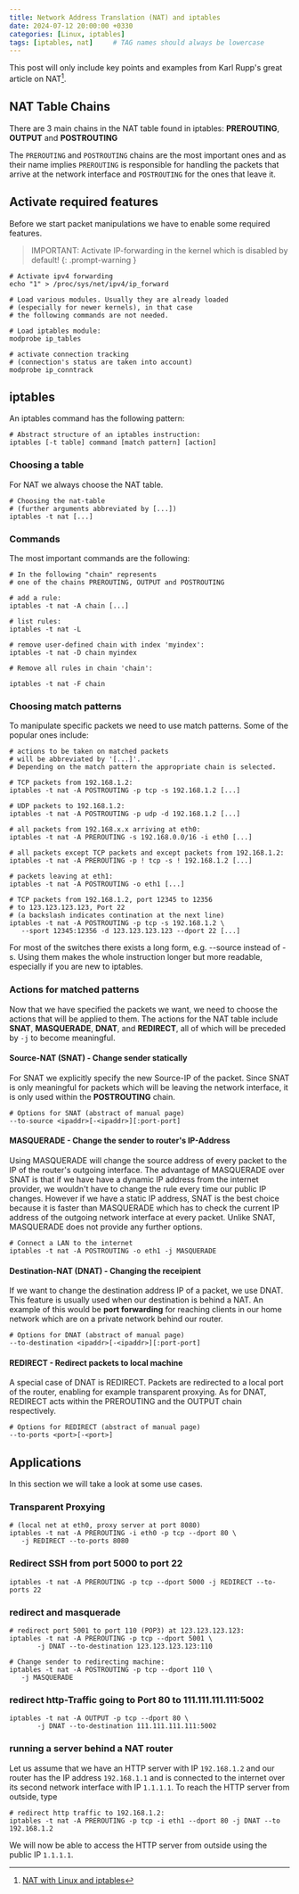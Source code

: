 ```yaml
---
title: Network Address Translation (NAT) and iptables
date: 2024-07-12 20:00:00 +0330
categories: [Linux, iptables]
tags: [iptables, nat]     # TAG names should always be lowercase
---
```


This post will only include key points and examples from Karl Rupp's great article on NAT[^1].

## NAT Table Chains
There are 3 main chains in the NAT table found in iptables: **PREROUTING**, **OUTPUT** and **POSTROUTING**

The `PREROUTING` and `POSTROUTING` chains are the most important ones and as their name implies `PREROUTING` is responsible for handling the packets that arrive at the network interface and `POSTROUTING` for the ones that leave it.

## Activate required features

Before we start packet manipulations we have to enable some required features.

> IMPORTANT: Activate IP-forwarding in the kernel which is disabled by default!
{: .prompt-warning }

```shell
# Activate ipv4 forwarding
echo "1" > /proc/sys/net/ipv4/ip_forward
   
# Load various modules. Usually they are already loaded 
# (especially for newer kernels), in that case 
# the following commands are not needed.
    
# Load iptables module:
modprobe ip_tables
   
# activate connection tracking
# (connection's status are taken into account)
modprobe ip_conntrack
```

## iptables

An iptables command has the following pattern:

```shell
# Abstract structure of an iptables instruction:
iptables [-t table] command [match pattern] [action]
```

### Choosing a table
For NAT we always choose the NAT table. 
```shell
# Choosing the nat-table
# (further arguments abbreviated by [...])
iptables -t nat [...]
```

### Commands
The most important commands are the following:
```shell
# In the following "chain" represents
# one of the chains PREROUTING, OUTPUT and POSTROUTING

# add a rule:
iptables -t nat -A chain [...]

# list rules:
iptables -t nat -L

# remove user-defined chain with index 'myindex':
iptables -t nat -D chain myindex

# Remove all rules in chain 'chain':

iptables -t nat -F chain
```

### Choosing match patterns
To manipulate specific packets we need to use match patterns. Some of the popular ones include:
```shell
# actions to be taken on matched packets
# will be abbreviated by '[...]'.
# Depending on the match pattern the appropriate chain is selected.

# TCP packets from 192.168.1.2:
iptables -t nat -A POSTROUTING -p tcp -s 192.168.1.2 [...]

# UDP packets to 192.168.1.2:
iptables -t nat -A POSTROUTING -p udp -d 192.168.1.2 [...]

# all packets from 192.168.x.x arriving at eth0:
iptables -t nat -A PREROUTING -s 192.168.0.0/16 -i eth0 [...]

# all packets except TCP packets and except packets from 192.168.1.2:
iptables -t nat -A PREROUTING -p ! tcp -s ! 192.168.1.2 [...]

# packets leaving at eth1:
iptables -t nat -A POSTROUTING -o eth1 [...]

# TCP packets from 192.168.1.2, port 12345 to 12356
# to 123.123.123.123, Port 22
# (a backslash indicates contination at the next line)
iptables -t nat -A POSTROUTING -p tcp -s 192.168.1.2 \
   --sport 12345:12356 -d 123.123.123.123 --dport 22 [...]
```
For most of the switches there exists a long form, e.g. --source instead of -s. Using them makes the whole instruction longer but more readable, especially if you are new to iptables.

### Actions for matched patterns
Now that we have specified the packets we want, we need to choose the actions that will be applied to them. The actions for the NAT table include **SNAT**, **MASQUERADE**, **DNAT**, and **REDIRECT**, all of which will be preceded by `-j` to become meaningful.

#### Source-NAT (SNAT) - Change sender statically
For SNAT we explicitly specify the new Source-IP of the packet. Since SNAT is only meaningful for packets which will be leaving the network interface, it is only used within the **POSTROUTING** chain.
```shell
# Options for SNAT (abstract of manual page)
--to-source <ipaddr>[-<ipaddr>][:port-port] 
```

#### MASQUERADE - Change the sender to router's IP-Address
Using MASQUERADE will change the source address of every packet to the IP of the router's outgoing interface. The advantage of MASQUERADE over SNAT is that if we have have a dynamic IP address from the internet provider, we wouldn't have to change the rule every time our public IP changes. However if we have a static IP address, SNAT is the best choice because it is faster than MASQUERADE which has to check the current IP address of the outgoing network interface at every packet.
Unlike SNAT, MASQUERADE does not provide any further options.
```shell
# Connect a LAN to the internet
iptables -t nat -A POSTROUTING -o eth1 -j MASQUERADE
``` 

#### Destination-NAT (DNAT) - Changing the receipient
If we want to change the destination address IP of a packet, we use DNAT. This feature is usually used when our destination is behind a NAT. An example of this would be **port forwarding** for reaching clients in our home network which are on a private network behind our router.
```shell
# Options for DNAT (abstract of manual page)
--to-destination <ipaddr>[-<ipaddr>][:port-port] 
```

#### REDIRECT - Redirect packets to local machine
A special case of DNAT is REDIRECT. Packets are redirected to a local port of the router, enabling for example transparent proxying. As for DNAT, REDIRECT acts within the PREROUTING and the OUTPUT chain respectively.
```shell
# Options for REDIRECT (abstract of manual page)
--to-ports <port>[-<port>] 
```

## Applications

In this section we will take a look at some use cases.

### Transparent Proxying
```shell
# (local net at eth0, proxy server at port 8080)
iptables -t nat -A PREROUTING -i eth0 -p tcp --dport 80 \
   -j REDIRECT --to-ports 8080 
```
### Redirect SSH from port 5000 to port 22
```shell
iptables -t nat -A PREROUTING -p tcp --dport 5000 -j REDIRECT --to-ports 22
```
### redirect and masquerade
```shell
# redirect port 5001 to port 110 (POP3) at 123.123.123.123:
iptables -t nat -A PREROUTING -p tcp --dport 5001 \
       -j DNAT --to-destination 123.123.123.123:110

# Change sender to redirecting machine:
iptables -t nat -A POSTROUTING -p tcp --dport 110 \
   -j MASQUERADE
```
### redirect http-Traffic going to Port 80 to 111.111.111.111:5002
```shell
iptables -t nat -A OUTPUT -p tcp --dport 80 \
       -j DNAT --to-destination 111.111.111.111:5002
```
### running a server behind a NAT router
Let us assume that we have an HTTP server with IP `192.168.1.2` and our router has the IP address `192.168.1.1` and is connected to the internet over its second network interface with IP `1.1.1.1`. To reach the HTTP server from outside, type
```shell
# redirect http traffic to 192.168.1.2:
iptables -t nat -A PREROUTING -p tcp -i eth1 --dport 80 -j DNAT --to 192.168.1.2
```
We will now be able to access the HTTP server from outside using the public IP `1.1.1.1`.

[^1]: [NAT with Linux and iptables](https://www.karlrupp.net/en/computer/nat_tutorial)
